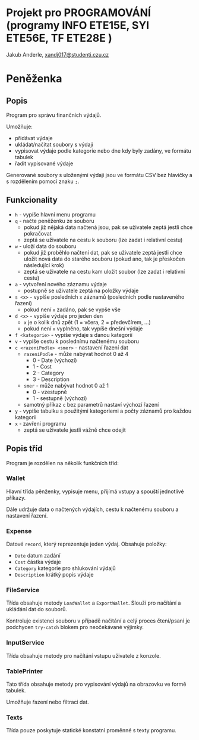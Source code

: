 # Projekt pro PROGRAMOVÁNÍ (programy INFO ETE15E, SYI ETE56E, TF ETE28E )

Jakub Anderle, xandj017@studenti.czu.cz

# Peněženka

## Popis

Program pro správu finančních výdajů. 

Umožňuje:

- přidávat výdaje
- ukládat/načítat soubory s výdaji
- vypisovat výdaje podle kategorie nebo dne kdy byly zadány, ve formátu tabulek
- řadit vypisované výdaje

Generované soubory s uloženými výdaji jsou ve formátu CSV 
bez hlavičky a s rozdělením pomocí znaku `;`.

## Funkcionality

- `h` - vypíše hlavní menu programu
- `q` - načte peněženku ze souboru
	- pokud již nějaká data načtená jsou, pak se uživatele zeptá jestli chce pokračovat
	- zeptá se uživatele na cestu k souboru (lze zadat i relativní cestu)
- `w` - uloží data do souboru
	- pokud již proběhlo načtení dat, pak se uživatele zeptá jestli chce uložit nová data do starého souboru (pokud ano, tak je přeskočen následující krok)
	- zeptá se uživatele na cestu kam uložit soubor (lze zadat i relativní cestu)
- `a` - vytvoření nového záznamu výdaje
	- postupně se uživatele zeptá na položky výdaje
- `s <x>` - vypíše posledních `x` záznamů (posledních podle nastaveného řazení)
	- pokud není `x` zadáno, pak se vypše vše
- `d <x>` - vypíše výdaje pro jeden den
	- `x` je o kolik dnů zpět (1 = včera, 2 = předevčírem, ...)
	- pokud není `x` vyplněno, tak vypíše dnešní výdaje
- `f <kategorie>` - vypíše výdaje s danou kategorií
- `v` - vypíše cestu k poslednímu načtenému souboru
- `c <razeniPodle> <smer>` - nastavení řazení dat
	- `razeniPodle` - může nabývat hodnot 0 až 4
		- 0 - Date (výchozí)
		- 1 - Cost
		- 2 - Category
		- 3 - Description
	- `smer` - může nabývat hodnot 0 až 1
		- 0 - vzestupně
		- 1 - sestupně (výchozí)
	- samotný příkaz `c` bez parametrů nastaví výchozí řazení
- `y` - vypíše tabulku s použitými kategoriemi a počty záznamů pro každou kategorii
- `x` - zavření programu
	- zeptá se uživatele jestli vážně chce odejít
## Popis tříd

Program je rozdělen na několik funkčních tříd:

### Wallet

Hlavní třída pěnženky, vypisuje menu, přijímá vstupy a spouští 
jednotlivé příkazy.

Dále udržuje data o načtených výdajích, cestu k načtenému souboru
a nastavení řazení.

### Expense

Datové `record`, který reprezentuje jeden výdaj. 
Obsahuje položky:

- `Date` datum zadání
- `Cost` částka výdaje
- `Category` kategorie pro shlukování výdajů
- `Description` krátký popis výdaje

### FileService

Třída obsahuje metody `LoadWallet` a `ExportWallet`. 
Slouží pro načítání a ukládání dat do souborů.

Kontroluje existenci souboru v případě načítání a celý proces čtení/psaní
je podchycen `try-catch` blokem pro neočekávané výjimky.

### InputService

Třída obsahuje metody pro načítání vstupu uživatele z konzole.

### TablePrinter

Tato třída obsahuje metody pro vypisování výdajů na obrazovku
ve formě tabulek.

Umožňuje řazení nebo filtraci dat.

### Texts

Třída pouze poskytuje statické konstatní proměnné s texty programu.


